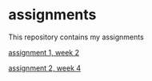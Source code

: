 # assignments
This repository contains my assignments 

[assignment 1, week 2](https://github.com/BenjaminIb/assignments/blob/master/Assignment_week_2.ipynb)

[assignment 2, week 4](https://github.com/BenjaminIb/assignments/blob/master/Assignment_week_4.ipynb)
